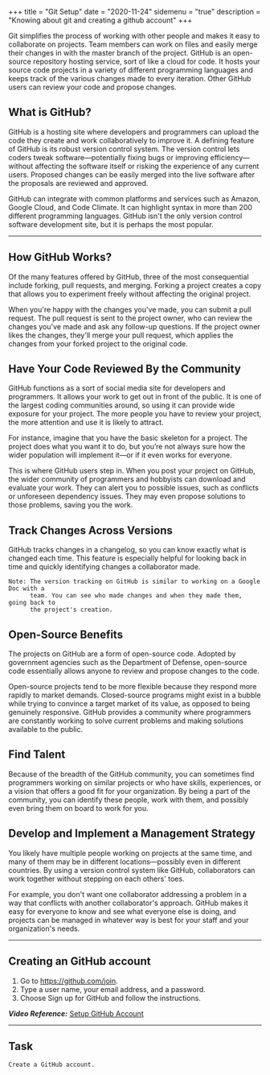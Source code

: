+++
title = "Git Setup"
date = "2020-11-24"
sidemenu = "true"
description = "Knowing about git and creating a github account"
+++


Git simplifies the process of working with other people and makes it easy to collaborate on projects. Team members can work on files and easily merge their changes in with the master branch of the project. GitHub is an open-source repository hosting service, sort of like a cloud for code. It hosts your source code projects in a variety of different programming languages and keeps track of the various changes made to every iteration. Other GitHub users can review your code and propose changes. 

## What is GitHub?

GitHub is a hosting site where developers and programmers can upload the code they create and work collaboratively to improve it. A defining feature of GitHub is its robust version control system. The version control lets coders tweak software—potentially fixing bugs or improving efficiency—without affecting the software itself or risking the experience of any current users. Proposed changes can be easily merged into the live software after the proposals are reviewed and approved.

GitHub can integrate with common platforms and services such as Amazon, Google Cloud, and Code Climate. It can highlight syntax in more than 200 different programming languages. GitHub isn't the only version control software development site, but it is perhaps the most popular.

-------

## How GitHub Works?

Of the many features offered by GitHub, three of the most consequential include forking, pull requests, and merging. Forking a project creates a copy that allows you to experiment freely without affecting the original project. 

When you're happy with the changes you've made, you can submit a pull request. The pull request is sent to the project owner, who can review the changes you've made and ask any follow-up questions. If the project owner likes the changes, they'll merge your pull request, which applies the changes from your forked project to the original code.

## Have Your Code Reviewed By the Community

GitHub functions as a sort of social media site for developers and programmers. It allows your work to get out in front of the public. It is one of the largest coding communities around, so using it can provide wide exposure for your project. The more people you have to review your project, the more attention and use it is likely to attract.

For instance, imagine that you have the basic skeleton for a project. The project does what you want it to do, but you’re not always sure how the wider population will implement it—or if it even works for everyone.

This is where GitHub users step in. When you post your project on GitHub, the wider community of programmers and hobbyists can download and evaluate your work. They can alert you to possible issues, such as conflicts or unforeseen dependency issues. They may even propose solutions to those problems, saving you the work.

## Track Changes Across Versions

GitHub tracks changes in a changelog, so you can know exactly what is changed each time. This feature is especially helpful for looking back in time and quickly identifying changes a collaborator made.

```
Note: The version tracking on GitHub is similar to working on a Google Doc with a 
      team. You can see who made changes and when they made them, going back to 
      the project's creation.
```

## Open-Source Benefits

The projects on GitHub are a form of open-source code. Adopted by government agencies such as the Department of Defense, open-source code essentially allows anyone to review and propose changes to the code.

Open-source projects tend to be more flexible because they respond more rapidly to market demands. Closed-source programs might exist in a bubble while trying to convince a target market of its value, as opposed to being genuinely responsive. GitHub provides a community where programmers are constantly working to solve current problems and making solutions available to the public.

## Find Talent

Because of the breadth of the GitHub community, you can sometimes find programmers working on similar projects or who have skills, experiences, or a vision that offers a good fit for your organization. By being a part of the community, you can identify these people, work with them, and possibly even bring them on board to work for you.

## Develop and Implement a Management Strategy

You likely have multiple people working on projects at the same time, and many of them may be in different locations—possibly even in different countries. By using a version control system like GitHub, collaborators can work together without stepping on each others' toes.

For example, you don't want one collaborator addressing a problem in a way that conflicts with another collaborator's approach. GitHub makes it easy for everyone to know and see what everyone else is doing, and projects can be managed in whatever way is best for your staff and your organization's needs.

------

## Creating  an GitHub account 

1. Go to https://github.com/join.
2. Type a user name, your email address, and a password.
3. Choose Sign up for GitHub and follow the instructions.

***Video Reference:*** [Setup GitHub Account](https://youtu.be/XaMiHHu_rb4)

------

## Task
```
Create a GitHub account.
```

